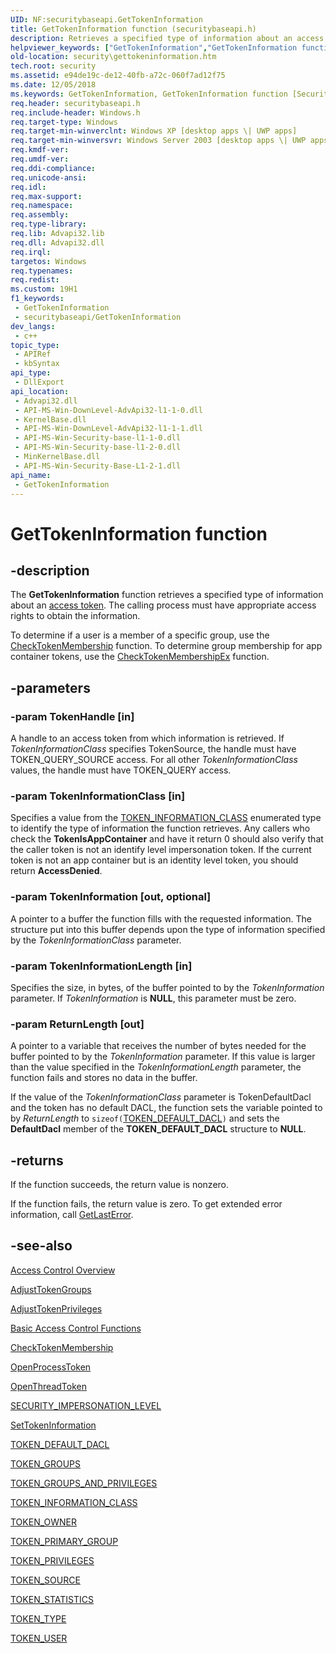 ```yaml
---
UID: NF:securitybaseapi.GetTokenInformation
title: GetTokenInformation function (securitybaseapi.h)
description: Retrieves a specified type of information about an access token. The calling process must have appropriate access rights to obtain the information.
helpviewer_keywords: ["GetTokenInformation","GetTokenInformation function [Security]","_win32_gettokeninformation","security.gettokeninformation","securitybaseapi/GetTokenInformation"]
old-location: security\gettokeninformation.htm
tech.root: security
ms.assetid: e94de19c-de12-40fb-a72c-060f7ad12f75
ms.date: 12/05/2018
ms.keywords: GetTokenInformation, GetTokenInformation function [Security], _win32_gettokeninformation, security.gettokeninformation, securitybaseapi/GetTokenInformation
req.header: securitybaseapi.h
req.include-header: Windows.h
req.target-type: Windows
req.target-min-winverclnt: Windows XP [desktop apps \| UWP apps]
req.target-min-winversvr: Windows Server 2003 [desktop apps \| UWP apps]
req.kmdf-ver: 
req.umdf-ver: 
req.ddi-compliance: 
req.unicode-ansi: 
req.idl: 
req.max-support: 
req.namespace: 
req.assembly: 
req.type-library: 
req.lib: Advapi32.lib
req.dll: Advapi32.dll
req.irql: 
targetos: Windows
req.typenames: 
req.redist: 
ms.custom: 19H1
f1_keywords:
 - GetTokenInformation
 - securitybaseapi/GetTokenInformation
dev_langs:
 - c++
topic_type:
 - APIRef
 - kbSyntax
api_type:
 - DllExport
api_location:
 - Advapi32.dll
 - API-MS-Win-DownLevel-AdvApi32-l1-1-0.dll
 - KernelBase.dll
 - API-MS-Win-DownLevel-AdvApi32-l1-1-1.dll
 - API-MS-Win-Security-base-l1-1-0.dll
 - API-MS-Win-Security-base-l1-2-0.dll
 - MinKernelBase.dll
 - API-MS-Win-Security-Base-L1-2-1.dll
api_name:
 - GetTokenInformation
---
```


# GetTokenInformation function


## -description

The <b>GetTokenInformation</b> function retrieves a specified type of information about an <a href="https://docs.microsoft.com/windows/desktop/SecGloss/a-gly">access token</a>. The calling process must have appropriate access rights to obtain the information.

To determine if a user is a member of a specific group, use the 
<a href="https://docs.microsoft.com/windows/desktop/api/securitybaseapi/nf-securitybaseapi-checktokenmembership">CheckTokenMembership</a> function. To determine group membership for app container tokens, use the <a href="https://docs.microsoft.com/windows/desktop/api/securitybaseapi/nf-securitybaseapi-checktokenmembershipex">CheckTokenMembershipEx</a> function.

## -parameters

### -param TokenHandle [in]

A handle to an access token from which information is retrieved. If <i>TokenInformationClass</i> specifies TokenSource, the handle must have TOKEN_QUERY_SOURCE access. For all other <i>TokenInformationClass</i> values, the handle must have TOKEN_QUERY access.

### -param TokenInformationClass [in]

Specifies a value from the 
<a href="https://docs.microsoft.com/windows/desktop/api/winnt/ne-winnt-token_information_class">TOKEN_INFORMATION_CLASS</a> enumerated type to identify the type of information the function retrieves. Any callers who check the <b>TokenIsAppContainer</b> and have it return 0 should also verify that the caller token is not an identify level impersonation token. If the current token is not an app container but is an identity level token, you should return <b>AccessDenied</b>.

### -param TokenInformation [out, optional]

A pointer to a buffer the function fills with the requested information. The structure put into this buffer depends upon the type of information specified by the <i>TokenInformationClass</i> parameter.

### -param TokenInformationLength [in]

Specifies the size, in bytes, of the buffer pointed to by the <i>TokenInformation</i> parameter. If <i>TokenInformation</i> is <b>NULL</b>, this parameter must be zero.

### -param ReturnLength [out]

A pointer to a variable that receives the number of bytes needed for the buffer pointed to by the <i>TokenInformation</i> parameter. If this value is larger than the value specified in the <i>TokenInformationLength</i> parameter, the function fails and stores no data in the buffer.

If the value of the <i>TokenInformationClass</i> parameter is TokenDefaultDacl and the token has no default DACL, the function sets the variable pointed to by <i>ReturnLength</i> to <code>sizeof(</code><a href="https://docs.microsoft.com/windows/desktop/api/winnt/ns-winnt-token_default_dacl">TOKEN_DEFAULT_DACL</a><code>)</code> and sets the <b>DefaultDacl</b> member of the <b>TOKEN_DEFAULT_DACL</b> structure to <b>NULL</b>.

## -returns

If the function succeeds, the return value is nonzero.

If the function fails, the return value is zero. To get extended error information, call 
<a href="https://docs.microsoft.com/windows/desktop/api/errhandlingapi/nf-errhandlingapi-getlasterror">GetLastError</a>.

## -see-also

<a href="https://docs.microsoft.com/windows/desktop/SecAuthZ/access-control">Access Control Overview</a>



<a href="https://docs.microsoft.com/windows/desktop/api/securitybaseapi/nf-securitybaseapi-adjusttokengroups">AdjustTokenGroups</a>



<a href="https://docs.microsoft.com/windows/desktop/api/securitybaseapi/nf-securitybaseapi-adjusttokenprivileges">AdjustTokenPrivileges</a>



<a href="https://docs.microsoft.com/windows/desktop/SecAuthZ/authorization-functions">Basic Access Control Functions</a>



<a href="https://docs.microsoft.com/windows/desktop/api/securitybaseapi/nf-securitybaseapi-checktokenmembership">CheckTokenMembership</a>



<a href="https://docs.microsoft.com/windows/desktop/api/processthreadsapi/nf-processthreadsapi-openprocesstoken">OpenProcessToken</a>



<a href="https://docs.microsoft.com/windows/desktop/api/processthreadsapi/nf-processthreadsapi-openthreadtoken">OpenThreadToken</a>



<a href="https://docs.microsoft.com/windows/desktop/api/winnt/ne-winnt-security_impersonation_level">SECURITY_IMPERSONATION_LEVEL</a>



<a href="https://docs.microsoft.com/windows/desktop/api/securitybaseapi/nf-securitybaseapi-settokeninformation">SetTokenInformation</a>



<a href="https://docs.microsoft.com/windows/desktop/api/winnt/ns-winnt-token_default_dacl">TOKEN_DEFAULT_DACL</a>



<a href="https://docs.microsoft.com/windows/desktop/api/winnt/ns-winnt-token_groups">TOKEN_GROUPS</a>



<a href="https://docs.microsoft.com/windows/desktop/api/winnt/ns-winnt-token_groups_and_privileges">TOKEN_GROUPS_AND_PRIVILEGES</a>



<a href="https://docs.microsoft.com/windows/desktop/api/winnt/ne-winnt-token_information_class">TOKEN_INFORMATION_CLASS</a>



<a href="https://docs.microsoft.com/windows/desktop/api/winnt/ns-winnt-token_owner">TOKEN_OWNER</a>



<a href="https://docs.microsoft.com/windows/desktop/api/winnt/ns-winnt-token_primary_group">TOKEN_PRIMARY_GROUP</a>



<a href="https://docs.microsoft.com/windows/desktop/api/winnt/ns-winnt-token_privileges">TOKEN_PRIVILEGES</a>



<a href="https://docs.microsoft.com/windows/desktop/api/winnt/ns-winnt-token_source">TOKEN_SOURCE</a>



<a href="https://docs.microsoft.com/windows/desktop/api/winnt/ns-winnt-token_statistics">TOKEN_STATISTICS</a>



<a href="https://docs.microsoft.com/windows/desktop/api/winnt/ne-winnt-token_type">TOKEN_TYPE</a>



<a href="https://docs.microsoft.com/windows/desktop/api/winnt/ns-winnt-token_user">TOKEN_USER</a>

